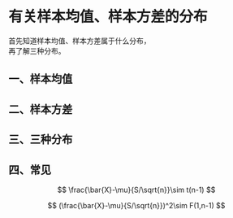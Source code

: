 # 有关样本均值、样本方差的分布

首先知道样本均值、样本方差属于什么分布，  
再了解三种分布。

## 一、样本均值

## 二、样本方差

## 三、三种分布

## 四、常见

$$
\frac{\bar{X}-\mu}{S/\sqrt{n}}\sim t(n-1)
$$

$$
(\frac{\bar{X}-\mu}{S/\sqrt{n}})^2\sim F(1,n-1)
$$